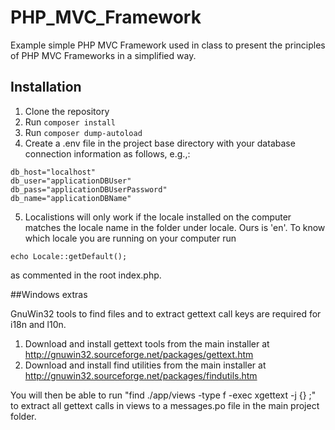 # PHP_MVC_Framework

Example simple PHP MVC Framework used in class to present the principles of PHP MVC Frameworks in a simplified way.

## Installation

1. Clone the repository
2. Run `composer install`
3. Run `composer dump-autoload`
4. Create a .env file in the project base directory with your database connection information as follows, e.g.,:
```
db_host="localhost"
db_user="applicationDBUser"
db_pass="applicationDBUserPassword"
db_name="applicationDBName"
```

5. Localistions will only work if the locale installed on the computer matches the locale name in the folder under locale. Ours is 'en'. To know which locale you are running on your computer run
```
echo Locale::getDefault();
```
as commented in the root index.php.

##Windows extras

GnuWin32 tools to find files and to extract gettext call keys are required for i18n and l10n.

1. Download and install gettext tools from the main installer at http://gnuwin32.sourceforge.net/packages/gettext.htm
2. Download and install find utilities from the main installer at http://gnuwin32.sourceforge.net/packages/findutils.htm

You will then be able to run "find ./app/views -type f -exec xgettext -j {} ;" to extract all gettext calls in views to a messages.po file in the main project folder.
